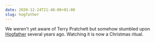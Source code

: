 ```yaml
---
date: 2020-12-24T21:48:00+01:00
slug: hogfather
---
```

We weren't yet aware of Terry Pratchett but somehow stumbled upon [Hogfather](https://www.themoviedb.org/movie/11910-hogfather) several years ago. Watching it is now a Christmas ritual.

